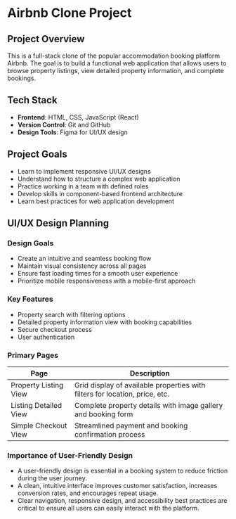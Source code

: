 # Airbnb Clone Project

## Project Overview
This is a full-stack clone of the popular accommodation booking platform Airbnb. The goal is to build a functional web application that allows users to browse property listings, view detailed property information, and complete bookings.

## Tech Stack
- **Frontend**: HTML, CSS, JavaScript (React)
- **Version Control**: Git and GitHub
- **Design Tools**: Figma for UI/UX design

## Project Goals
- Learn to implement responsive UI/UX designs
- Understand how to structure a complex web application
- Practice working in a team with defined roles
- Develop skills in component-based frontend architecture
- Learn best practices for web application development

## UI/UX Design Planning

### Design Goals
- Create an intuitive and seamless booking flow
- Maintain visual consistency across all pages
- Ensure fast loading times for a smooth user experience
- Prioritize mobile responsiveness with a mobile-first approach

### Key Features
- Property search with filtering options
- Detailed property information view with booking capabilities
- Secure checkout process
- User authentication 

### Primary Pages

| Page                  | Description                                                                  |
|-----------------------|------------------------------------------------------------------------------|
| Property Listing View | Grid display of available properties with filters for location, price, etc. |
| Listing Detailed View | Complete property details with image gallery and booking form              |
| Simple Checkout View  | Streamlined payment and booking confirmation process                   |

### Importance of User-Friendly Design
- A user-friendly design is essential in a booking system to reduce friction during the user journey.
- A clean, intuitive interface improves customer satisfaction, increases conversion rates, and encourages repeat usage.
- Clear navigation, responsive design, and accessibility best practices are critical to ensure all users can easily interact with the platform.
